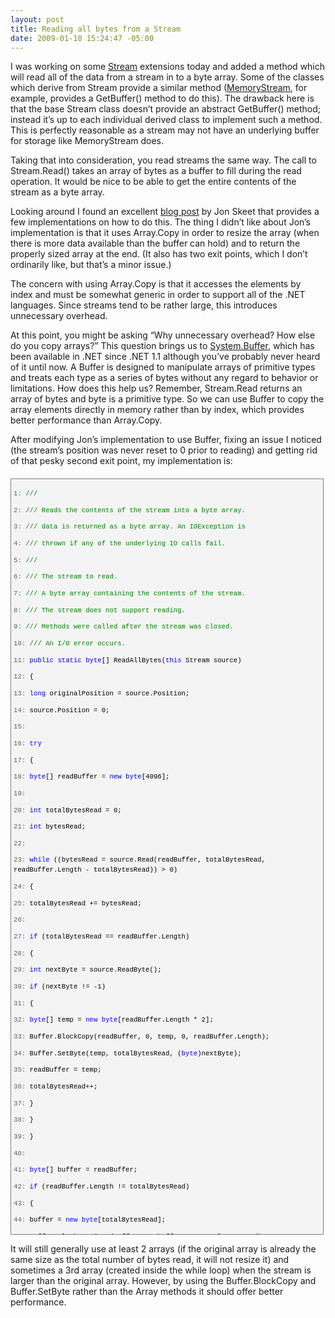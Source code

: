 ```yaml
---
layout: post
title: Reading all bytes from a Stream
date: 2009-01-10 15:24:47 -05:00
---
```


I was working on some [Stream](http://msdn2.microsoft.com/8f86tw9e.aspx "Stream Class") extensions today and added a method which will read all of the data from a stream in to a byte array. Some of the classes which derive from Stream provide a similar method ([MemoryStream](http://msdn2.microsoft.com/9a84386f.aspx "MemoryStream Class"), for example, provides a GetBuffer() method to do this). The drawback here is that the base Stream class doesn’t provide an abstract GetBuffer() method; instead it’s up to each individual derived class to implement such a method. This is perfectly reasonable as a stream may not have an underlying buffer for storage like MemoryStream does.

Taking that into consideration, you read streams the same way. The call to Stream.Read() takes an array of bytes as a buffer to fill during the read operation. It would be nice to be able to get the entire contents of the stream as a byte array.

Looking around I found an excellent [blog post](http://www.yoda.arachsys.com/csharp/readbinary.html) by Jon Skeet that provides a few implementations on how to do this. The thing I didn’t like about Jon’s implementation is that it uses Array.Copy in order to resize the array (when there is more data available than the buffer can hold) and to return the properly sized array at the end. (It also has two exit points, which I don’t ordinarily like, but that’s a minor issue.)

The concern with using Array.Copy is that it accesses the elements by index and must be somewhat generic in order to support all of the .NET languages. Since streams tend to be rather large, this introduces unnecessary overhead. 

At this point, you might be asking “Why unnecessary overhead? How else do you copy arrays?” This question brings us to [System.Buffer](http://msdn2.microsoft.com/teyhh36d.aspx "Buffer Class"), which has been available in .NET since .NET 1.1 although you’ve probably never heard of it until now. A Buffer is designed to manipulate arrays of primitive types and treats each type as a series of bytes without any regard to behavior or limitations. How does this help us? Remember, Stream.Read returns an array of bytes and byte is a primitive type. So we can use Buffer to copy the array elements directly in memory rather than by index, which provides better performance than Array.Copy.

After modifying Jon’s implementation to use Buffer, fixing an issue I noticed (the stream’s position was never reset to 0 prior to reading) and getting rid of that pesky second exit point, my implementation is:
  <div style="border-bottom: gray 1px solid; border-left: gray 1px solid; padding-bottom: 4px; line-height: 12pt; background-color: #f4f4f4; margin: 20px 0px 10px; padding-left: 4px; width: 97.5%; padding-right: 4px; font-family: consolas, 'Courier New', courier, monospace; max-height: 1200px; font-size: 8pt; overflow: auto; border-top: gray 1px solid; cursor: text; border-right: gray 1px solid; padding-top: 4px">   <div style="border-bottom-style: none; padding-bottom: 0px; line-height: 12pt; border-right-style: none; background-color: #f4f4f4; padding-left: 0px; width: 100%; padding-right: 0px; font-family: consolas, 'Courier New', courier, monospace; border-top-style: none; color: black; font-size: 8pt; border-left-style: none; overflow: visible; padding-top: 0px">     

<span style="color: #606060">   1:</span> <span style="color: #008000">/// <summary></span>

<span style="color: #606060">   2:</span> <span style="color: #008000">/// Reads the contents of the stream into a byte array.</span>

<span style="color: #606060">   3:</span> <span style="color: #008000">/// data is returned as a byte array. An IOException is</span>

<span style="color: #606060">   4:</span> <span style="color: #008000">/// thrown if any of the underlying IO calls fail.</span>

<span style="color: #606060">   5:</span> <span style="color: #008000">/// </summary></span>

<span style="color: #606060">   6:</span> <span style="color: #008000">/// <param name="stream">The stream to read.</param></span>

<span style="color: #606060">   7:</span> <span style="color: #008000">/// <returns>A byte array containing the contents of the stream.</returns></span>

<span style="color: #606060">   8:</span> <span style="color: #008000">/// <exception cref="NotSupportedException">The stream does not support reading.</exception></span>

<span style="color: #606060">   9:</span> <span style="color: #008000">/// <exception cref="ObjectDisposedException">Methods were called after the stream was closed.</exception></span>

<span style="color: #606060">  10:</span> <span style="color: #008000">/// <exception cref="System.IO.IOException">An I/O error occurs.</exception></span>

<span style="color: #606060">  11:</span> <span style="color: #0000ff">public</span> <span style="color: #0000ff">static</span> <span style="color: #0000ff">byte</span>[] ReadAllBytes(<span style="color: #0000ff">this</span> Stream source)

<span style="color: #606060">  12:</span> {

<span style="color: #606060">  13:</span>     <span style="color: #0000ff">long</span> originalPosition = source.Position;

<span style="color: #606060">  14:</span>     source.Position = 0;

<span style="color: #606060">  15:</span>  

<span style="color: #606060">  16:</span>     <span style="color: #0000ff">try</span>

<span style="color: #606060">  17:</span>     {

<span style="color: #606060">  18:</span>         <span style="color: #0000ff">byte</span>[] readBuffer = <span style="color: #0000ff">new</span> <span style="color: #0000ff">byte</span>[4096];

<span style="color: #606060">  19:</span>  

<span style="color: #606060">  20:</span>         <span style="color: #0000ff">int</span> totalBytesRead = 0;

<span style="color: #606060">  21:</span>         <span style="color: #0000ff">int</span> bytesRead;

<span style="color: #606060">  22:</span>  

<span style="color: #606060">  23:</span>         <span style="color: #0000ff">while</span> ((bytesRead = source.Read(readBuffer, totalBytesRead, readBuffer.Length - totalBytesRead)) > 0)

<span style="color: #606060">  24:</span>         {

<span style="color: #606060">  25:</span>             totalBytesRead += bytesRead;

<span style="color: #606060">  26:</span>  

<span style="color: #606060">  27:</span>             <span style="color: #0000ff">if</span> (totalBytesRead == readBuffer.Length)

<span style="color: #606060">  28:</span>             {

<span style="color: #606060">  29:</span>                 <span style="color: #0000ff">int</span> nextByte = source.ReadByte();

<span style="color: #606060">  30:</span>                 <span style="color: #0000ff">if</span> (nextByte != -1)

<span style="color: #606060">  31:</span>                 {

<span style="color: #606060">  32:</span>                     <span style="color: #0000ff">byte</span>[] temp = <span style="color: #0000ff">new</span> <span style="color: #0000ff">byte</span>[readBuffer.Length * 2];

<span style="color: #606060">  33:</span>                     Buffer.BlockCopy(readBuffer, 0, temp, 0, readBuffer.Length);

<span style="color: #606060">  34:</span>                     Buffer.SetByte(temp, totalBytesRead, (<span style="color: #0000ff">byte</span>)nextByte);

<span style="color: #606060">  35:</span>                     readBuffer = temp;

<span style="color: #606060">  36:</span>                     totalBytesRead++;

<span style="color: #606060">  37:</span>                 }

<span style="color: #606060">  38:</span>             }

<span style="color: #606060">  39:</span>         }

<span style="color: #606060">  40:</span>  

<span style="color: #606060">  41:</span>         <span style="color: #0000ff">byte</span>[] buffer = readBuffer;

<span style="color: #606060">  42:</span>         <span style="color: #0000ff">if</span> (readBuffer.Length != totalBytesRead)

<span style="color: #606060">  43:</span>         {

<span style="color: #606060">  44:</span>             buffer = <span style="color: #0000ff">new</span> <span style="color: #0000ff">byte</span>[totalBytesRead];

<span style="color: #606060">  45:</span>             Buffer.BlockCopy(readBuffer, 0, buffer, 0, totalBytesRead);

<span style="color: #606060">  46:</span>         }

<span style="color: #606060">  47:</span>         <span style="color: #0000ff">return</span> buffer;

<span style="color: #606060">  48:</span>     }

<span style="color: #606060">  49:</span>     <span style="color: #0000ff">finally</span>

<span style="color: #606060">  50:</span>     {

<span style="color: #606060">  51:</span>         source.Position = originalPosition;

<span style="color: #606060">  52:</span>     }

<span style="color: #606060">  53:</span> }

  </div>
</div>



It will still generally use at least 2 arrays (if the original array is already the same size as the total number of bytes read, it will not resize it) and sometimes a 3rd array (created inside the while loop) when the stream is larger than the original array. However, by using the Buffer.BlockCopy and Buffer.SetByte rather than the Array methods it should offer better performance.
